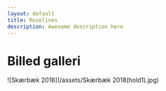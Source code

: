 ```yaml
---
layout: default
title: Roselines
description: Awesome description here
---
```


# **Billed galleri**



![Skærbæk 2018](/assets/Skærbæk 2018(hold1).jpg)

